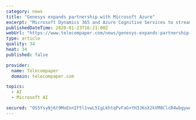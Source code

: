 ```yaml
---
category: news
title: "Genesys expands partnership with Microsoft Azure"
excerpt: "Microsoft Dynamics 365 and Azure Cognitive Services to streamline collaboration and communications for employees and customers."
publishedDateTime: 2020-01-23T16:21:00Z
webUrl: "https://www.telecompaper.com/news/genesys-expands-partnership-with-microsoft-azure--1323890"
type: article
quality: 34
heat: 34
published: false

provider:
  name: Telecompaper
  domain: telecompaper.com

topics:
  - AI
  - Microsoft AI

secured: "OS5YsyNj6t9MoEnnIF5l1vwL5IgLkhtqPvFaG+YH3JKoX2kVM8ClcR4wbgywd/w2Q0Su7LU5GSl4Tv6rep9ly2hCEIQ8sTkUo4goZ8bKAwqhZBrX53B+aNqTTPP3B10vSIje8JNeZSGoPy56fI+//MVs83Z5fZzeD09otknr6jgzNyieNipzgUqQyqVvgFBhpm7FvPy5yrZPY9ta3pbXP9+7FFeobwQiYwjLoUPubV1sMnG5hAj/0NuJAyCSlIwcHIC40gM1wbB76ESkbRxqbJ33XOqUU05ayNaFKYICB41/UkejUhUf1qRWhDVglyMu;NPajyVFcPY5896FAL5DuyA=="
---
```


